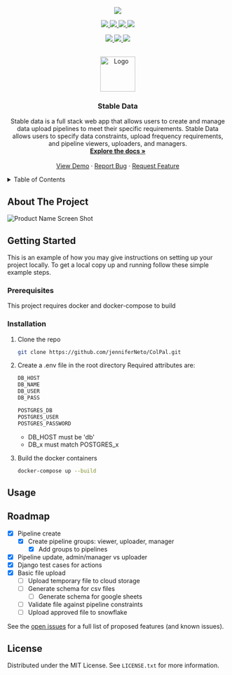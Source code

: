 <p align="center">
  <a href="https://github.com/jenniferNeto/ColPal/graphs/contributors" alt="Contributors">
    <img src="https://github.com/jenniferNeto/ColPal/actions/workflows/docker-compose-build.yml/badge.svg">
  </a>
</p>
<p align="center">
  <a href="https://github.com/jenniferNeto/ColPal/graphs/contributors" alt="Contributors">
    <img src="https://img.shields.io/github/contributors/jenniferNeto/ColPal.svg?style=for-the-badge">
  </a>
  <a href="https://github.com/jenniferNeto/ColPal/network/members" alt="Forks">
    <img src="https://img.shields.io/github/forks/jenniferNeto/ColPal.svg?style=for-the-badge">
  </a>
  <a href="https://github.com/jenniferNeto/ColPal/stargazers" alt="Stars">
    <img src="https://img.shields.io/github/stars/jenniferNeto/ColPal?style=for-the-badge">
  </a>
  <a href="https://github.com/jenniferNeto/ColPal/blob/main/LICENSE" alt="License">
    <img src="https://img.shields.io/github/license/jenniferNeto/ColPal.svg?style=for-the-badge">
  </a>
</p>

<p align="center">
  <a href="">
    <img src="https://img.shields.io/badge/Django-20232A?style=for-the-badge&logo=react&logoColor=61DAFB">
  </a>
  <a href="">
    <img src="https://img.shields.io/badge/React-20232A?style=for-the-badge&logo=react&logoColor=61DAFB">
  </a>
  <a href="">
    <img src="https://img.shields.io/badge/Postgres-20232A?style=for-the-badge&logo=react&logoColor=61DAFB">
  </a>
</p>

<br />
<div align="center">
  <a href="https://github.com/jenniferNeto/ColPal">
    <img src="https://i.imgur.com/kVx53I2.png" alt="Logo" width="80" height="80">
  </a>

<h3 align="center">Stable Data</h3>

<p align="center">
    Stable data is a full stack web app that allows users to create and manage data upload pipelines to meet their specific requirements. Stable Data allows users to specify data constraints, upload frequency requirements, and pipeline viewers, uploaders, and managers.
    <br />
    <a href="https://github.com/jenniferNeto/ColPal"><strong>Explore the docs »</strong></a>
    <br />
    <br />
    <a href="https://github.com/jenniferNeto/ColPal/tree/development">View Demo</a>
    ·
    <a href="https://github.com/jenniferNeto/ColPal/issues">Report Bug</a>
    ·
    <a href="https://github.com/jenniferNeto/ColPal/issues">Request Feature</a>
  </p>
</div>

<!-- TABLE OF CONTENTS -->

<details>
  <summary>Table of Contents</summary>
  <ol>
    <li>
      <a href="#about-the-project">About The Project</a>
      <ul>
        <li><a href="#built-with">Built With</a></li>
      </ul>
    </li>
    <li>
      <a href="#getting-started">Getting Started</a>
      <ul>
        <li><a href="#prerequisites">Prerequisites</a></li>
        <li><a href="#installation">Installation</a></li>
      </ul>
    </li>
    <li><a href="#usage">Usage</a></li>
    <li><a href="#roadmap">Roadmap</a></li>
    <li><a href="#contributing">Contributing</a></li>
    <li><a href="#license">License</a></li>
    <li><a href="#contact">Contact</a></li>
    <li><a href="#acknowledgments">Acknowledgments</a></li>
  </ol>
</details>

<!-- ABOUT THE PROJECT -->

## About The Project

![Product Name Screen Shot](https://i.imgur.com/IoVCmEJ.png)

<!-- GETTING STARTED -->

## Getting Started

This is an example of how you may give instructions on setting up your project locally.
To get a local copy up and running follow these simple example steps.

### Prerequisites

This project requires docker and docker-compose to build

### Installation

1. Clone the repo

   ```sh
   git clone https://github.com/jenniferNeto/ColPal.git
   ```
2. Create a .env file in the root directory
   Required attributes are:

   ```sh
   DB_HOST
   DB_NAME
   DB_USER
   DB_PASS

   POSTGRES_DB
   POSTGRES_USER
   POSTGRES_PASSWORD
   ```

   * DB_HOST must be 'db'
   * DB_x must match POSTGRES_x
3. Build the docker containers

   ```sh
   docker-compose up --build
   ```

<!-- USAGE EXAMPLES -->

## Usage

<!-- ROADMAP -->

## Roadmap

- [X] Pipeline create
  - [X] Create pipeline groups: viewer, uploader, manager
    - [X] Add groups to pipelines
- [X] Pipeline update, admin/manager vs uploader
- [X] Django test cases for actions
- [X] Basic file upload
  - [ ] Upload temporary file to cloud storage
  - [ ] Generate schema for csv files
    - [ ] Generate schema for google sheets
  - [ ] Validate file against pipeline constraints
  - [ ] Upload approved file to snowflake

See the [open issues](https://github.com/jenniferNeto/ColPal/issues) for a full list of proposed features (and known issues).

<!-- LICENSE -->

## License

Distributed under the MIT License. See `LICENSE.txt` for more information.
